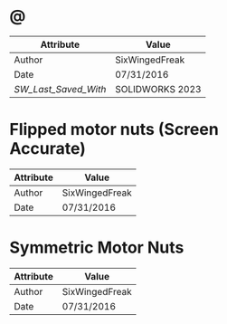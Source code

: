 # @
| Attribute | Value |
| ---  | ---     |
| Author | SixWingedFreak |
| Date | 07/31/2016 |
| _SW_Last_Saved_With_ | SOLIDWORKS 2023 |
# Flipped motor nuts (Screen Accurate)
| Attribute | Value |
| ---  | ---     |
| Author | SixWingedFreak |
| Date | 07/31/2016 |
# Symmetric Motor Nuts
| Attribute | Value |
| ---  | ---     |
| Author | SixWingedFreak |
| Date | 07/31/2016 |
